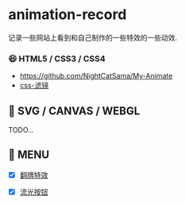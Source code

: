 # animation-record
记录一些网站上看到和自己制作的一些特效的一些动效.



### 😆 HTML5 / CSS3 / CSS4

+ https://github.com/NightCatSama/My-Animate
+ [css-滤镜](https://juejin.cn/post/7002829486806794276?utm_source=gold_browser_extension)



## 🤣 SVG / CANVAS / WEBGL

TODO...



## 🚀 MENU

- [x] [翻牌特效](./fang-pai/index.html)
- [x] [流光按钮]()

